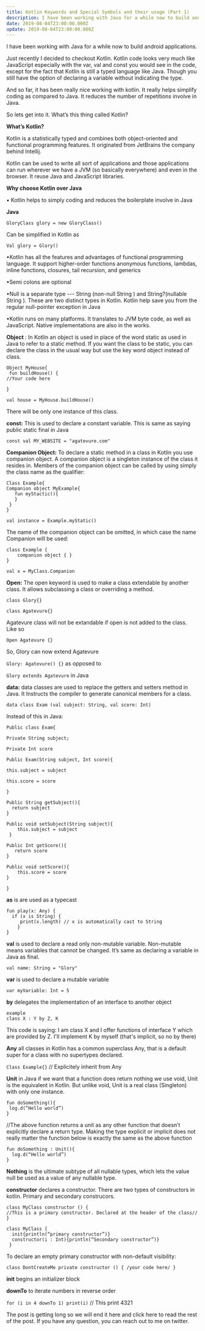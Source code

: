 ```yaml
---
title: Kotlin Keywords and Special Symbols and their usage (Part 1)
description: I have been working with Java for a while now to build android applications. Just recently I decided to checkout Kotlin. 
date: 2019-08-04T23:00:00.000Z
update: 2019-08-04T23:00:00.000Z
---
```

I have been working with Java for a while now to build android applications. 

Just recently I decided to checkout Kotlin. Kotlin code looks very much like JavaScript especially with the var, val and const you would see in the code, except for the fact that Kotlin is still a typed language like Java. Though you still have the option of declaring a variable without indicating the type. 

And so far, it has been really nice working with kotlin. It really helps simplify coding as compared to Java. It reduces the number of repetitions involve in Java.

So lets get into it. What’s this thing called Kotlin?

**What’s Kotlin?**

Kotlin is a statistically typed and combines both object-oriented and functional programming features. It originated from JetBrains the company behind Intellij.

Kotlin can be used to write all sort of applications and those applications can run wherever we have a JVM (so basically everywhere) and even in the browser. It reuse Java and JavaScript libraries. 

**Why choose Kotlin over Java**

•	Kotlin helps to simply coding and reduces the boilerplate involve in Java

**Java**

`GloryClass glory = new GloryClass()`

Can be simplified in Kotlin as

`Val glory = Glory()` 

•Kotlin has all the features and advantages of functional programming language. It support higher-order functions anonymous functions, lambdas, inline functions, closures, tail recursion, and generics

•Semi colons are optional

•Null is a separate type --- String (non-null String ) and String?(nullable String	). These are two distinct types in Kotlin. Kotlin help save you from the regular null-pointer exception in Java

•Kotlin runs on many platforms. It translates to JVM byte code, as well as JavaScript. Native implementations are also in the works.

**Object** : In Kotlin an object is used in place of the word static as used in Java to refer to a static method. If  you want the class to be static, you can declare the class in the usual way but use the key word object instead of class.

```
Object MyHouse{
 fun buildHouse() {
//Your code here

}
```

`val house = MyHouse.buildHouse()`

There will be only one instance of this class.

**const:** This is used  to declare  a constant variable. This is same as saying public static final in Java

`const val MY_WEBSITE = "agatevure.com"`

**Companion Object:** To declare a static method in a class in Kotlin you use companion object. A companion object is a singleton instance of the class it resides in. Members of the companion object can be called by using simply the class name as the qualifier:

```
Class Example{
Companion object MyExample{
   fun myStactic(){
   }
 }
}
```

`val instance = Example.myStatic()`

The name of the companion object can be omitted, in which case the name Companion will be used:

```
class Example {
    companion object { }
}
```

`val x = MyClass.Companion`

**Open:** The open keyword is used to make a class extendable by another class. It allows subclassing a class or overriding a method.

`class Glory{}`

`class Agatevure{}`

Agatevure class will not be extandable if open is not added to the class. Like so

`Open Agatevure {}`

So, Glory can now extend Agatevure

`Glory: Agatevure() {}` as opposed to 

`Glory extends Agatevure` in Java

**data:** data classes are used to replace the getters and setters method in Java. It Instructs the compiler to generate canonical members for a class.

`data class Exam (val subject: String, val score: Int)`

Instead of this in Java:

```
Public class Exam{

Private String subject;

Private Int score

Public Exam(String subject, Int score){

this.subject = subject

this.score = score

}

Public String getSubject(){
  return subject
}

Public void setSubject(String subject){
    this.subject = subject
 }

Public Int getScore(){
   return score
}

Public void setScore(){
    this.score = score
}

}
```

**as**  is are used as a typecast 	

```
fun play(x: Any) {
  if (x is String) {
     print(x.length) // x is automatically cast to String
    }
}
```

**val** is used to declare a read only non-mutable variable. Non-mutable means variables that cannot be changed. It’s same as declaring a variable in Java as final.

`val name: String = "Glory"`

**var**  is used to declare a mutable variable

`var myVariable: Int = 5`

**by** delegates the implementation of an interface to another object

```
example
class X : Y by Z, K
```

This code is saying: I am class X and I offer functions of interface Y which are provided by Z. I'll implement K by myself (that's implicit, so no by there)

**Any** all classes in Kotlin has a common superclass Any, that is a default super for a class with no supertypes declared.

`Class Example{}` // Explicitely inherit from Any

**Unit** in Java if we want that a function does return nothing we use void, Unit is the equivalent in Kotlin. But unlike void, Unit is a real class (Singleton) with only one instance.

```
fun doSomething(){
 log.d(“Hello world”)
}
```

//The above function returns a unit as any other function that doesn’t explicitly declare a return type. Making the type explicit or implicit does not really matter the function below is exactly the same as the above function

```
fun doSomething : Unit(){
  log.d(“Hello world”)
}
```

**Nothing** is the ultimate subtype of all nullable types, which lets the value null be used as a value of any nullable type.

**constructor** declares a constructor. There are two types of constructors in kotlin. Primary and secondary construcors.

```
class MyClass constructor () { 
//This is a primary constructor. Declared at the header of the class// 
}
```

```
class MyClass { 
  init{println(“primary constructor”)}
  constructor(i : Int){println(“Secondary constructor”)}
 }
```

To declare an empty primary constructor with non-default visibility:

`class DontCreateMe private constructor () { /your code here/ }`

**init** begins an initializer block

**downTo** to iterate numbers in reverse order

`for (i in 4 downTo 1) print(i)` 
// This print 4321

The post is getting long so we will end it here and click here to read the rest of the post. If you have any question, you can reach out to me on twitter.
